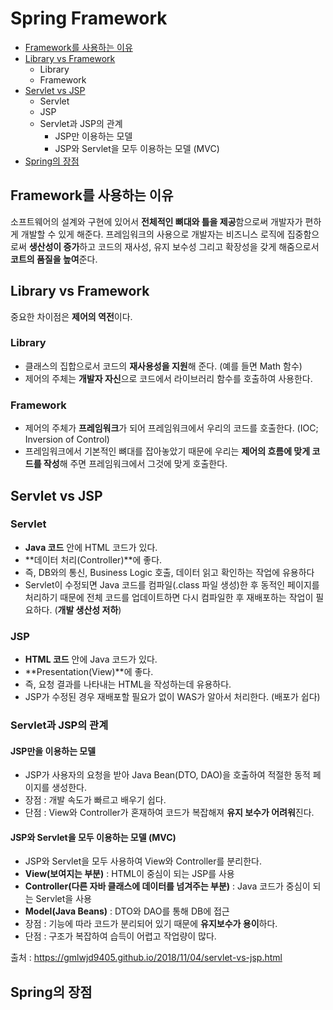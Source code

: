# Spring Framework
- [Framework를 사용하는 이유](#framework를-사용하는-이유)
- [Library vs Framework](#library-vs-framework)
  - Library
  - Framework
- [Servlet vs JSP](#servlet-vs-jsp)
  - Servlet
  - JSP
  - Servlet과 JSP의 관계
    - JSP만 이용하는 모델
    - JSP와 Servlet을 모두 이용하는 모델 (MVC)
- [Spring의 장점](#spring의-장점)

## Framework를 사용하는 이유
소프트웨어의 설계와 구현에 있어서 **전체적인 뼈대와 틀을 제공**함으로써 개발자가 편하게 개발할 수 있게 해준다. 프레임워크의 사용으로 개발자는 비즈니스 로직에 집중함으로써 **생산성이 증가**하고 코드의 재사성, 유지 보수성 그리고 확장성을 갖게 해줌으로서 **코트의 품질을 높여**준다.

## Library vs Framework
중요한 차이점은 **제어의 역전**이다.

### Library
- 클래스의 집합으로서 코드의 **재사용성을 지원**해 준다. (예를 들면 Math 함수)
- 제어의 주체는 **개발자 자신**으로 코드에서 라이브러리 함수를 호출하여 사용한다.

### Framework
- 제어의 주체가 **프레임워크**가 되어 프레임워크에서 우리의 코드를 호출한다. (IOC; Inversion of Control)
- 프레임워크에서 기본적인 뼈대를 잡아놓았기 때문에 우리는 **제어의 흐름에 맞게 코드를 작성**해 주면 프레임워크에서 그것에 맞게 호출한다.

## Servlet vs JSP

### Servlet
- **Java 코드** 안에 HTML 코드가 있다.
- **데이터 처리(Controller)**에 좋다.
- 즉, DB와의 통신, Business Logic 호출, 데이터 읽고 확인하는 작업에 유용하다
- Servlet이 수정되면 Java 코드를 컴파일(.class 파일 생성)한 후 동적인 페이지를 처리하기 때문에 전체 코드를 업데이트하면 다시 컴파일한 후 재배포하는 작업이 필요하다. (**개발 생산성 저하**)

### JSP
- **HTML 코드** 안에 Java 코드가 있다.
- **Presentation(View)**에 좋다.
- 즉, 요청 결과를 나타내는 HTML을 작성하는데 유용하다.
- JSP가 수정된 경우 재배포할 필요가 없이 WAS가 알아서 처리한다. (배포가 쉽다)

### Servlet과 JSP의 관계

#### JSP만을 이용하는 모델
- JSP가 사용자의 요청을 받아 Java Bean(DTO, DAO)을 호출하여 적절한 동적 페이지를 생성한다.
- 장점 : 개발 속도가 빠르고 배우기 쉽다.
- 단점 : View와 Controller가 혼재하여 코드가 복잡해져 **유지 보수가 어려워**진다.

#### JSP와 Servlet을 모두 이용하는 모델 (MVC)
- JSP와 Servlet을 모두 사용하여 View와 Controller를 분리한다.
- **View(보여지는 부분)** : HTML이 중심이 되는 JSP를 사용
- **Controller(다른 자바 클래스에 데이터를 넘겨주는 부분)** : Java 코드가 중심이 되는 Servlet을 사용
- **Model(Java Beans)** : DTO와 DAO를 통해 DB에 접근
- 장점 : 기능에 따라 코드가 분리되어 있기 때문에 **유지보수가 용이**하다.
- 단점 : 구조가 복잡하여 습득이 어렵고 작업량이 많다.

출처 : https://gmlwjd9405.github.io/2018/11/04/servlet-vs-jsp.html

## Spring의 장점
